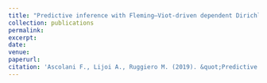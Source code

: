 ```yaml
---
title: "Predictive inference with Fleming–Viot-driven dependent Dirichlet processes"
collection: publications
permalink: 
excerpt: 
date:
venue: 
paperurl:
citation: 'Ascolani F., Lijoi A., Ruggiero M. (2019). &quot;Predictive inference with Fleming–Viot-driven dependent Dirichlet processes.&quot; <i>Submitted 1</i>. 1(1).'
---
```

